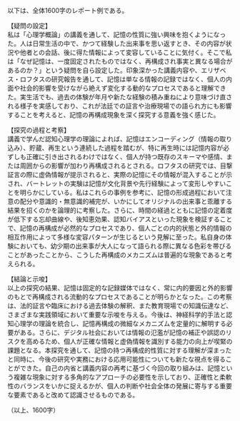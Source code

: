 以下は、全体1600字のレポート例である。

【疑問の設定】  
私は「心理学概論」の講義を通して、記憶の性質に強い興味を抱くようになった。人は日常生活の中で、かつて経験した出来事を思い返すとき、その内容が状況や他者との会話、後に得た情報によって変容していることに気付く。そこで私は「なぜ記憶は、一度固定されたものではなく、再構成され事実と異なる場合があるのか？」という疑問を自ら設定した。印象深かった講義内容や、エリザベス・ロフタスの研究報告を通して、記憶は単なる情報の記録ではなく、個人の内面や社会的影響を受けながら絶えず変化する動的なプロセスであると理解できた。実生活でも、過去の体験が年月や新たな経験の積み重ねにより意味づけ直される様子を実感しており、これが法廷での証言や治療現場での語られ方にも影響することを考えると、記憶の再構成現象を深く探究する意義を強く感じた。

【探究の過程と考察】  
講義で学んだ認知心理学の理論によれば、記憶はエンコーディング（情報の取り込み）、貯蔵、再生という連続した過程を踏むが、特に再生時には記憶内容が必ずしも正確に引き出されるわけではなく、個人が持つ既存のスキーマや感情、または周囲からの影響が加わり再構成されるとされる。ロフタスの研究では、目撃証言の際に虚偽情報が提示されると、実際の記憶にその情報が混入することが示され、バートレットの実験は記憶が文化背景や先行経験によって変形しやすいことを明らかにしている。私はこれらの事例を参考に、記憶の形成過程において注意の配分や意識的・無意識的補完が、いかにしてオリジナルの出来事と乖離する結果を招くのかを論理的に考察した。さらに、時間の経過とともに記憶の定着度が低下する忘却曲線や、後知恵効果、認知バイアスといった現象を検証することで、記憶の再構成が必然的なプロセスであり、個人ごとの内的状態と外的情報の相互作用によって多様な変容パターンが生じるという見解に至った。私自身の体験においても、幼少期の出来事が大人になって語られる際に異なる色彩を帯びることがあったことから、こうした再構成のメカニズムは普遍的な現象であると考えられる。

【結論と示唆】  
以上の探究の結果、記憶は固定的な記録媒体ではなく、常に内的要因と外的影響のもとで再構成される流動的なプロセスであることが明らかとなった。この考察は、法的証言や臨床における過去体験の解釈、また教育現場での知識伝達など、さまざまな実践領域において重要な示唆を与える。今後は、神経科学的手法と認知心理学の理論を統合し、記憶再構成の微細なメカニズムを定量的に解明する必要がある。さらに、デジタル社会においては情報の氾濫が記憶の補正や誤認のリスクを高めるため、個人が正確な情報と虚偽情報を識別する能力の向上が喫緊の課題となる。本探究を通して、記憶の持つ再構成的性質に対する理解が深まったと同時に、今後の研究や実務における応用可能性についても新たな視点を得ることができた。自己の内省と講義内容の再考に基づく今回の取り組みは、記憶という複雑な現象に対する多角的なアプローチの必要性を示しており、正確性と柔軟性のバランスをいかに捉えるかが、個人の判断や社会全体の発展に寄与する重要な要素であると改めて認識させるものである。

（以上、1600字）